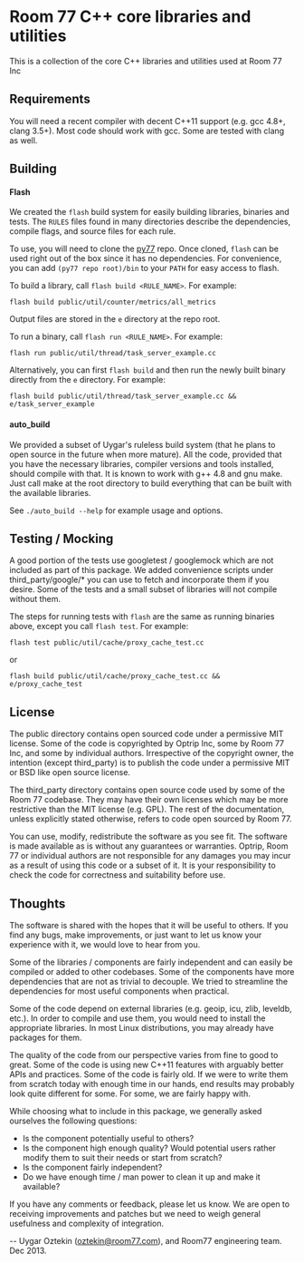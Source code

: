 # Room 77 C++ core libraries and utilities
This is a collection of the core C++ libraries and utilities used at Room 77 Inc

## Requirements
You will need a recent compiler with decent C++11 support (e.g. gcc 4.8+, clang 3.5+). Most code should work with gcc. Some are tested with clang as well.

## Building

#### Flash
We created the `flash` build system for easily building libraries, binaries and tests. The `RULES` files found in many directories describe the dependencies, compile flags, and source files for each rule.

To use, you will need to clone the [py77](https://github.com/room77/py77) repo. Once cloned, `flash` can be used right out of the box since it has no dependencies. For convenience, you can add `(py77 repo root)/bin` to your `PATH` for easy access to flash.

To build a library, call `flash build <RULE_NAME>`. For example:

    flash build public/util/counter/metrics/all_metrics

Output files are stored in the `e` directory at the repo root.

To run a binary, call `flash run <RULE_NAME>`. For example:

    flash run public/util/thread/task_server_example.cc
    
Alternatively, you can first `flash build` and then run the newly built binary directly from the `e` directory. For example:

    flash build public/util/thread/task_server_example.cc && e/task_server_example

#### auto_build
We provided a subset of Uygar's ruleless build system (that he plans to open source in the future when more mature). All the code, provided that you have the necessary libraries, compiler versions and tools installed, should compile with that. It is known to work with g++ 4.8 and gnu make. Just call make at the root directory to build everything that can be built with the available libraries. 

See `./auto_build --help` for example usage and options.

## Testing / Mocking
A good portion of the tests use googletest / googlemock which are not included as part of this package. We added convenience scripts under third_party/google/* you can use to fetch and incorporate them if you desire. Some of the tests and a small subset of libraries will not compile without them.

The steps for running tests with `flash` are the same as running binaries above, except you call `flash test`. For example:

    flash test public/util/cache/proxy_cache_test.cc

or

    flash build public/util/cache/proxy_cache_test.cc && e/proxy_cache_test
  
## License
The public directory contains open sourced code under a permissive MIT license. Some of the code is copyrighted by Optrip Inc, some by Room 77 Inc, and some by individual authors. Irrespective of the copyright owner, the intention (except third_party) is to publish the code under a permissive MIT or BSD like open source license.

The third_party directory contains open source code used by some of the Room 77 codebase. They may have their own licenses which may be more restrictive than the MIT license (e.g. GPL). The rest of the documentation, unless explicitly stated otherwise, refers to code open sourced by Room 77.

You can use, modify, redistribute the software as you see fit. The software is made available as is without any guarantees or warranties. Optrip, Room 77 or individual authors are not responsible for any damages you may incur as a result of using this code or a subset of it. It is your responsibility to check the code for correctness and suitability before use.

## Thoughts
The software is shared with the hopes that it will be useful to others. If you find any bugs, make improvements, or just want to let us know your experience with it, we would love to hear from you.

Some of the libraries / components are fairly independent and can easily be compiled or added to other codebases. Some of the components have more dependencies that are not as trivial to decouple. We tried to streamline the dependencies for most useful components when practical.

Some of the code depend on external libraries (e.g. geoip, icu, zlib, leveldb, etc.). In order to compile and use them, you would need to install the appropriate libraries. In most Linux distributions, you may already have packages for them.

The quality of the code from our perspective varies from fine to good to great. Some of the code is using new C++11 features with arguably better APIs and practices. Some of the code is fairly old. If we were to write them from scratch today with enough time in our hands, end results may probably look quite different for some. For some, we are fairly happy with.

While choosing what to include in this package, we generally asked ourselves the following questions:

- Is the component potentially useful to others?
- Is the component high enough quality? Would potential users rather modify them
  to suit their needs or start from scratch?
- Is the component fairly independent?
- Do we have enough time / man power to clean it up and make it available?

If you have any comments or feedback, please let us know. We are open to receiving improvements and patches but we need to weigh general usefulness and complexity of integration.

-- Uygar Oztekin (oztekin@room77.com), and Room77 engineering team. Dec 2013.
